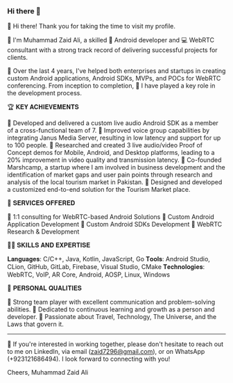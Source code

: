 ### Hi there 👋

👋 Hi there! Thank you for taking the time to visit my profile.

🔸 I'm Muhammad Zaid Ali, a skilled 📱 Android developer and 💻 WebRTC consultant with a strong track record of delivering successful projects for clients.

🔸 Over the last 4 years, I've helped both enterprises and startups in creating custom Android applications, Android SDKs, MVPs, and POCs for WebRTC conferencing. From inception to completion, 🚀 I have played a key role in the development process.

🏆 𝐊𝐄𝐘 𝐀𝐂𝐇𝐈𝐄𝐕𝐄𝐌𝐄𝐍𝐓𝐒

🔹 Developed and delivered a custom live audio Android SDK as a member of a cross-functional team of 7.
🔹 Improved voice group capabilities by integrating Janus Media Server, resulting in low latency and support for up to 100 people.
🔹 Researched and created 3 live audio/video Proof of Concept demos for Mobile, Android, and Desktop platforms, leading to a 20% improvement in video quality and transmission latency.
🔹 Co-founded Marshcamp, a startup where I am involved in business development and the identification of market gaps and user pain points through research and analysis of the local tourism market in Pakistan.
🔹 Designed and developed a customized end-to-end solution for the Tourism Market place.

🚀 𝐒𝐄𝐑𝐕𝐈𝐂𝐄𝐒 𝐎𝐅𝐅𝐄𝐑𝐄𝐃

🔹 1:1 consulting for WebRTC-based Android Solutions
🔹 Custom Android Application Development
🔹 Custom Android SDKs Development
🔹 WebRTC Research & Development

🧑‍💼 𝐒𝐊𝐈𝐋𝐋𝐒 𝐀𝐍𝐃 𝐄𝐗𝐏𝐄𝐑𝐓𝐈𝐒𝐄

  𝐋𝐚𝐧𝐠𝐮𝐚𝐠𝐞𝐬: C/C++, Java, Kotlin, JavaScript, Go
  𝐓𝐨𝐨𝐥𝐬: Android Studio, CLion, GitHub, GitLab, Firebase, Visual Studio, CMake
  𝐓𝐞𝐜𝐡𝐧𝐨𝐥𝐨𝐠𝐢𝐞𝐬: WebRTC, VoIP, AR Core, Android, AOSP, Linux, Windows

🤝 𝐏𝐄𝐑𝐒𝐎𝐍𝐀𝐋 𝐐𝐔𝐀𝐋𝐈𝐓𝐈𝐄𝐒

🔹 Strong team player with excellent communication and problem-solving abilities.
🔹 Dedicated to continuous learning and growth as a person and developer.
🔹 Passionate about Travel, Technology, The Universe, and the Laws that govern it.

---------------------------

💌 If you're interested in working together, please don't hesitate to reach out to me on LinkedIn, via email (zaid7296@gmail.com), or on WhatsApp (+923121686494). I look forward to connecting with you!

Cheers,
Muhammad Zaid Ali


<!--
**Mian-Zaid/Mian-Zaid** is a ✨ _special_ ✨ repository because its `README.md` (this file) appears on your GitHub profile.

Here are some ideas to get you started:

- 🔭 I’m currently working on ...
- 🌱 I’m currently learning ...
- 👯 I’m looking to collaborate on ...
- 🤔 I’m looking for help with ...
- 💬 Ask me about ...
- 📫 How to reach me: ...
- 😄 Pronouns: ...
- ⚡ Fun fact: ...
-->
